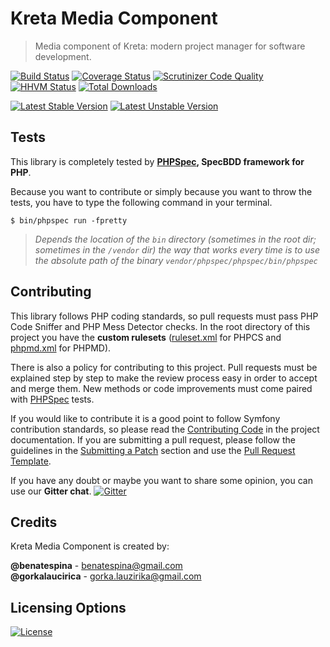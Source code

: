 # Kreta Media Component
> Media component of Kreta: modern project manager for software development.

[![Build Status](https://travis-ci.org/kreta-io/Media.svg?branch=master)](https://travis-ci.org/kreta-io/Media)
[![Coverage Status](https://img.shields.io/coveralls/kreta-io/Media.svg)](https://coveralls.io/r/kreta-io/Media)
[![Scrutinizer Code Quality](https://scrutinizer-ci.com/g/kreta-io/Media/badges/quality-score.png?b=master)](https://scrutinizer-ci.com/g/kreta-io/Media/?branch=master)
[![HHVM Status](http://hhvm.h4cc.de/badge/kreta/media.svg)](http://hhvm.h4cc.de/package/kreta/media)
[![Total Downloads](https://poser.pugx.org/kreta/media/downloads)](https://packagist.org/packages/kreta/media)

[![Latest Stable Version](https://poser.pugx.org/kreta/media/v/stable.svg)](https://packagist.org/packages/kreta/media)
[![Latest Unstable Version](https://poser.pugx.org/kreta/media/v/unstable.svg)](https://packagist.org/packages/kreta/media)

Tests
-----

This library is completely tested by **[PHPSpec][1], SpecBDD framework for PHP**.

Because you want to contribute or simply because you want to throw the tests, you have to type the following command
in your terminal.

    $ bin/phpspec run -fpretty

>*Depends the location of the `bin` directory (sometimes in the root dir; sometimes in the `/vendor` dir) the way that
works every time is to use the absolute path of the binary `vendor/phpspec/phpspec/bin/phpspec`*

Contributing
------------

This library follows PHP coding standards, so pull requests must pass PHP Code Sniffer and PHP Mess Detector
checks. In the root directory of this project you have the **custom rulesets** ([ruleset.xml]() for PHPCS and
[phpmd.xml]() for PHPMD).

There is also a policy for contributing to this project. Pull requests must
be explained step by step to make the review process easy in order to
accept and merge them. New methods or code improvements must come paired with [PHPSpec][1] tests.

If you would like to contribute it is a good point to follow Symfony contribution standards,
so please read the [Contributing Code][2] in the project
documentation. If you are submitting a pull request, please follow the guidelines
in the [Submitting a Patch][3] section and use the [Pull Request Template][4].

If you have any doubt or maybe you want to share some opinion, you can use our **Gitter chat**.
[![Gitter](https://badges.gitter.im/Join%20Chat.svg)](https://gitter.im/kreta-io/kreta?utm_source=badge&utm_medium=badge&utm_campaign=pr-badge&utm_content=badge)

[1]: http://www.phpspec.net/
[2]: http://symfony.com/doc/current/contributing/code/index.html
[3]: http://symfony.com/doc/current/contributing/code/patches.html#check-list
[4]: http://symfony.com/doc/current/contributing/code/patches.html#make-a-pull-request

Credits
-------
Kreta Media Component is created by:
>
**@benatespina** - [benatespina@gmail.com](mailto:benatespina@gmail.com)<br/>
**@gorkalaucirica** - [gorka.lauzirika@gmail.com](mailto:gorka.lauzirika@gmail.com)

Licensing Options
-----------------
[![License](https://poser.pugx.org/kreta/media/license.svg)](https://github.com/kreta-io/kreta/blob/master/LICENSE)
